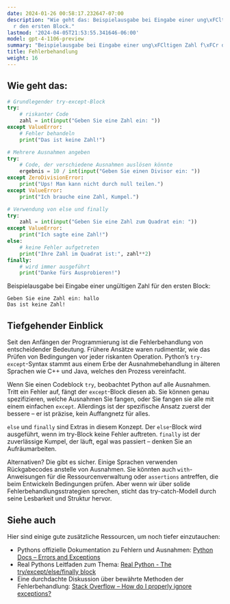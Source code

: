 ```yaml
---
date: 2024-01-26 00:58:17.232647-07:00
description: "Wie geht das: Beispielausgabe bei Eingabe einer ung\xFCltigen Zahl f\xFC\
  r den ersten Block."
lastmod: '2024-04-05T21:53:55.341646-06:00'
model: gpt-4-1106-preview
summary: "Beispielausgabe bei Eingabe einer ung\xFCltigen Zahl f\xFCr den ersten Block."
title: Fehlerbehandlung
weight: 16
---
```


## Wie geht das:
``` Python
# Grundlegender try-except-Block
try:
    # riskanter Code
    zahl = int(input("Geben Sie eine Zahl ein: "))
except ValueError:
    # Fehler behandeln
    print("Das ist keine Zahl!")

# Mehrere Ausnahmen angeben
try:
    # Code, der verschiedene Ausnahmen auslösen könnte
    ergebnis = 10 / int(input("Geben Sie einen Divisor ein: "))
except ZeroDivisionError:
    print("Ups! Man kann nicht durch null teilen.")
except ValueError:
    print("Ich brauche eine Zahl, Kumpel.")

# Verwendung von else und finally
try:
    zahl = int(input("Geben Sie eine Zahl zum Quadrat ein: "))
except ValueError:
    print("Ich sagte eine Zahl!")
else:
    # keine Fehler aufgetreten
    print("Ihre Zahl im Quadrat ist:", zahl**2)
finally:
    # wird immer ausgeführt
    print("Danke fürs Ausprobieren!")
```

Beispielausgabe bei Eingabe einer ungültigen Zahl für den ersten Block:
```
Geben Sie eine Zahl ein: hallo
Das ist keine Zahl!
```

## Tiefgehender Einblick
Seit den Anfängen der Programmierung ist die Fehlerbehandlung von entscheidender Bedeutung. Frühere Ansätze waren rudimentär, wie das Prüfen von Bedingungen vor jeder riskanten Operation. Python’s `try-except`-Syntax stammt aus einem Erbe der Ausnahmebehandlung in älteren Sprachen wie C++ und Java, welches den Prozess vereinfacht.

Wenn Sie einen Codeblock `try`, beobachtet Python auf alle Ausnahmen. Tritt ein Fehler auf, fängt der `except`-Block diesen ab. Sie können genau spezifizieren, welche Ausnahmen Sie fangen, oder Sie fangen sie alle mit einem einfachen `except`. Allerdings ist der spezifische Ansatz zuerst der bessere – er ist präzise, kein Auffangnetz für alles.

`else` und `finally` sind Extras in diesem Konzept. Der `else`-Block wird ausgeführt, wenn im try-Block keine Fehler auftreten. `finally` ist der zuverlässige Kumpel, der läuft, egal was passiert – denken Sie an Aufräumarbeiten.

Alternativen? Die gibt es sicher. Einige Sprachen verwenden Rückgabecodes anstelle von Ausnahmen. Sie könnten auch `with`-Anweisungen für die Ressourcenverwaltung oder `assertions` antreffen, die beim Entwickeln Bedingungen prüfen. Aber wenn wir über solide Fehlerbehandlungsstrategien sprechen, sticht das try-catch-Modell durch seine Lesbarkeit und Struktur hervor.

## Siehe auch
Hier sind einige gute zusätzliche Ressourcen, um noch tiefer einzutauchen:

- Pythons offizielle Dokumentation zu Fehlern und Ausnahmen: [Python Docs – Errors and Exceptions](https://docs.python.org/3/tutorial/errors.html)
- Real Pythons Leitfaden zum Thema: [Real Python - The try/except/else/finally block](https://realpython.com/python-exceptions/)
- Eine durchdachte Diskussion über bewährte Methoden der Fehlerbehandlung: [Stack Overflow – How do I properly ignore exceptions?](https://stackoverflow.com/questions/4990718/about-catching-any-exception)
